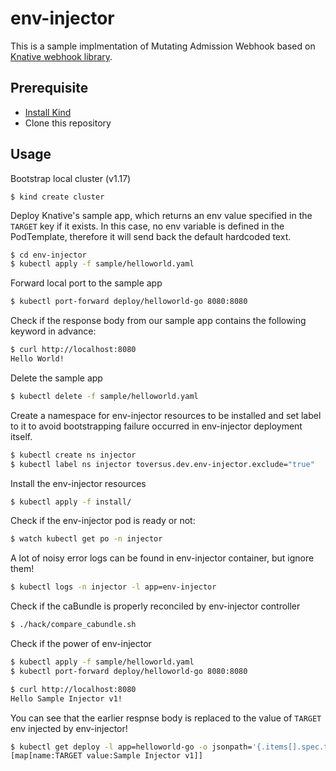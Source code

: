 # env-injector

This is a sample implmentation of Mutating Admission Webhook based on [Knative webhook library](https://pkg.go.dev/github.com/knative/pkg/webhook).

## Prerequisite

- [Install Kind](https://kind.sigs.k8s.io/docs/user/quick-start/#installation)
- Clone this repository

## Usage

Bootstrap local cluster (v1.17)

```
$ kind create cluster
```

Deploy Knative's sample app, which returns an env value specified in the `TARGET` key if it exists. In this case, no env variable is defined in the PodTemplate, therefore it will send back the default hardcoded text.

```bash
$ cd env-injector
$ kubectl apply -f sample/helloworld.yaml
```

Forward local port to the sample app

```bash
$ kubectl port-forward deploy/helloworld-go 8080:8080
```

Check if the response body from our sample app contains the following keyword in advance:

```bash
$ curl http://localhost:8080
Hello World!
```

Delete the sample app

```bash
$ kubectl delete -f sample/helloworld.yaml
```

Create a namespace for env-injector resources to be installed and set label to it to avoid bootstrapping failure occurred in env-injector deployment itself.

```bash
$ kubectl create ns injector
$ kubectl label ns injector toversus.dev.env-injector.exclude="true"
```

Install the env-injector resources

```bash
$ kubectl apply -f install/
```

Check if the env-injector pod is ready or not:

```bash
$ watch kubectl get po -n injector
```

A lot of noisy error logs can be found in env-injector container, but ignore them!

```bash
$ kubectl logs -n injector -l app=env-injector
```

Check if the caBundle is properly reconciled by env-injector controller

```bash
$ ./hack/compare_cabundle.sh
```

Check if the power of env-injector

```bash
$ kubectl apply -f sample/helloworld.yaml
$ kubectl port-forward deploy/helloworld-go 8080:8080

$ curl http://localhost:8080
Hello Sample Injector v1!
```

You can see that the earlier respnse body is replaced to the value of `TARGET` env injected by env-injector!

```bash
$ kubectl get deploy -l app=helloworld-go -o jsonpath='{.items[].spec.template.spec.containers[0].env}'
[map[name:TARGET value:Sample Injector v1]]
```
